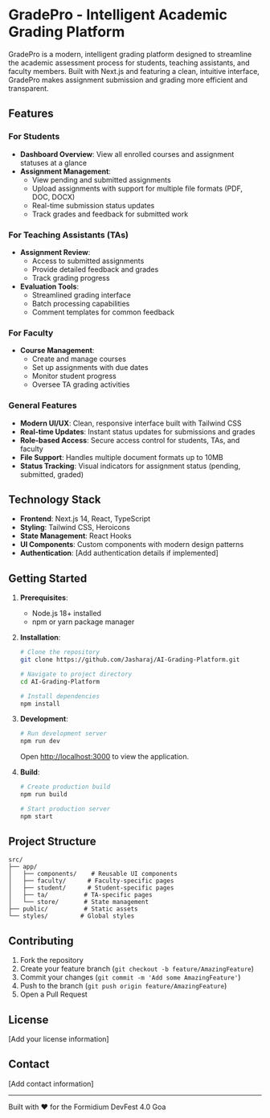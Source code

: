 # GradePro - Intelligent Academic Grading Platform

GradePro is a modern, intelligent grading platform designed to streamline the academic assessment process for students, teaching assistants, and faculty members. Built with Next.js and featuring a clean, intuitive interface, GradePro makes assignment submission and grading more efficient and transparent.

## Features

### For Students
- **Dashboard Overview**: View all enrolled courses and assignment statuses at a glance
- **Assignment Management**:
  - View pending and submitted assignments
  - Upload assignments with support for multiple file formats (PDF, DOC, DOCX)
  - Real-time submission status updates
  - Track grades and feedback for submitted work

### For Teaching Assistants (TAs)
- **Assignment Review**:
  - Access to submitted assignments
  - Provide detailed feedback and grades
  - Track grading progress
- **Evaluation Tools**:
  - Streamlined grading interface
  - Batch processing capabilities
  - Comment templates for common feedback

### For Faculty
- **Course Management**:
  - Create and manage courses
  - Set up assignments with due dates
  - Monitor student progress
  - Oversee TA grading activities

### General Features
- **Modern UI/UX**: Clean, responsive interface built with Tailwind CSS
- **Real-time Updates**: Instant status updates for submissions and grades
- **Role-based Access**: Secure access control for students, TAs, and faculty
- **File Support**: Handles multiple document formats up to 10MB
- **Status Tracking**: Visual indicators for assignment status (pending, submitted, graded)

## Technology Stack

- **Frontend**: Next.js 14, React, TypeScript
- **Styling**: Tailwind CSS, Heroicons
- **State Management**: React Hooks
- **UI Components**: Custom components with modern design patterns
- **Authentication**: [Add authentication details if implemented]

## Getting Started

1. **Prerequisites**:
   - Node.js 18+ installed
   - npm or yarn package manager

2. **Installation**:
   ```bash
   # Clone the repository
   git clone https://github.com/Jasharaj/AI-Grading-Platform.git
   
   # Navigate to project directory
   cd AI-Grading-Platform
   
   # Install dependencies
   npm install
   ```

3. **Development**:
   ```bash
   # Run development server
   npm run dev
   ```
   Open [http://localhost:3000](http://localhost:3000) to view the application.

4. **Build**:
   ```bash
   # Create production build
   npm run build
   
   # Start production server
   npm start
   ```

## Project Structure

```
src/
├── app/
│   ├── components/    # Reusable UI components
│   ├── faculty/      # Faculty-specific pages
│   ├── student/      # Student-specific pages
│   ├── ta/          # TA-specific pages
│   └── store/       # State management
├── public/          # Static assets
└── styles/         # Global styles
```

## Contributing

1. Fork the repository
2. Create your feature branch (`git checkout -b feature/AmazingFeature`)
3. Commit your changes (`git commit -m 'Add some AmazingFeature'`)
4. Push to the branch (`git push origin feature/AmazingFeature`)
5. Open a Pull Request

## License

[Add your license information]

## Contact

[Add contact information]

---

Built with ❤️ for the Formidium DevFest 4.0 Goa
